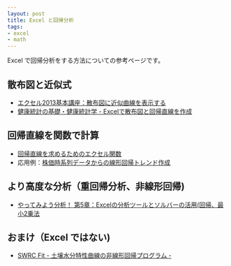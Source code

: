 ```yaml
---
layout: post
title: Excel と回帰分析
tags:
- excel
- math
---
```

Excel で回帰分析をする方法についての参考ページです。

## 散布図と近似式
- [エクセル2013基本講座：散布図に近似曲線を表示する](http://www4.synapse.ne.jp/yone/excel2013/excel2013_graph_kinji.html)
- [健康統計の基礎・健康統計学 - Excelで散布図と回帰直線を作成](http://hs-www.hyogo-dai.ac.jp/~kawano/HStat/?2011%2F6th%2FExcel2)

## 回帰直線を関数で計算
- [回帰直線を求めるためのエクセル関数](http://blog.goo.ne.jp/yoshidayoshio_2008/e/a6dbb2cf3ee4f88e4be98e489eb921d6)
- 応用例：[株価時系列データからの線形回帰トレンド作成](http://sekika.github.io/2015/10/29/linear-trend-estimation/)

## より高度な分析（重回帰分析、非線形回帰)
- [やってみよう分析！ 第5章：Excelの分析ツールとソルバーの活用(回帰、最小2乗法](http://qiita.com/msano/items/dc96da37ce8ddd4a7c1d)

## おまけ（Excel ではない)
- [SWRC Fit - 土壌水分特性曲線の非線形回帰プログラム -](http://seki.webmasters.gr.jp/swrc/index-ja.html)




